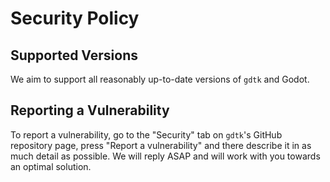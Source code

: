 # Security Policy

## Supported Versions

We aim to support all reasonably up-to-date versions of `gdtk` and Godot.

## Reporting a Vulnerability

To report a vulnerability, go to the "Security" tab on `gdtk`'s GitHub repository page, press "Report a vulnerability"
and there describe it in as much detail as possible. We will reply ASAP and will work with you towards an optimal solution.
